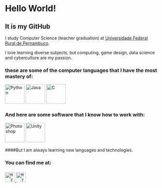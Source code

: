 
<h1>Hello World!</h1>

<h2>It is my GitHub</h2>
<p>I study Computer Science (teacher  graduation) at <a href = http://www.ufrpe.br/br/content/licenciatura-em-computa%C3%A7%C3%A3o>Universidade Federal Rural de Pernambuco</a>.</p>
<p>I love learning diverse subjects, but computing, game design, data science and cyberculture are my passion.</p>

<h3>these are some of the computer languages that I have the most mastery of:</h3>
<p float="left">
<img border="0" alt="Python" src="https://cdn.icon-icons.com/icons2/112/PNG/512/python_18894.png" width="64" height="64">
<img border="0" alt="Java" src="https://cdn.icon-icons.com/icons2/2415/PNG/512/java_original_logo_icon_146458.png" width="64" height="64">
<img border="0" alt="C" src="https://cdn.icon-icons.com/icons2/2415/PNG/512/c_original_logo_icon_146611.png" width="64" height="64">
</p>


<h3>And here are some software that I know how to work with: </h3>
<p float="left">
<img border="0" alt="Photoshop" src="https://cdn.icon-icons.com/icons2/2107/PNG/512/file_type_photoshop_icon_130268.png" width="64" height="64">
<img border="0" alt="Unity" src="https://cdn.icon-icons.com/icons2/2248/PNG/512/unity_icon_136074.png" width="64" height="64">
</p>



####But I am always learning new languages and technologies. <h3>

### You can find me at: <h3>

<a href="https://www.linkedin.com/in/renan-tomazini-b9a75263/">
  <code><img alt="My linkedin" width="32" src="https://cdn.icon-icons.com/icons2/1099/PNG/512/1485482199-linkedin_78667.png" /></code>
</a>

<a href="mailto:renantomazini@gmail.com">
  <code><img alt="My e-mail" width="32" src="https://cdn.icon-icons.com/icons2/1826/PNG/512/4202011emailgmaillogomailsocialsocialmedia-115677_115624.png" /></code>
</a>

